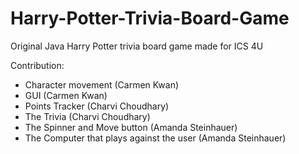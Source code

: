 # Harry-Potter-Trivia-Board-Game
Original Java Harry Potter trivia board game made for ICS 4U

<p> Contribution:
  <ul>
    <li> Character movement (Carmen Kwan)</li>
    <li> GUI (Carmen Kwan)</li>
    <li> Points Tracker (Charvi Choudhary)</li> 
    <li> The Trivia (Charvi Choudhary)</li>
    <li> The Spinner and Move button (Amanda Steinhauer)</li> 
    <li> The Computer that plays against the user (Amanda Steinhauer)</li>
  </ul>
</p>
